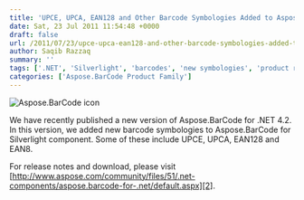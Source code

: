 ```yaml
---
title: 'UPCE, UPCA, EAN128 and Other Barcode Symbologies Added to Aspose.BarCode for Silverlight'
date: Sat, 23 Jul 2011 11:54:48 +0000
draft: false
url: /2011/07/23/upce-upca-ean128-and-other-barcode-symbologies-added-to-aspose.barcode-for-silverlight/
author: Saqib Razzaq
summary: ''
tags: ['.NET', 'Silverlight', 'barcodes', 'new symbologies', 'product release']
categories: ['Aspose.BarCode Product Family']
---
```


![Aspose.BarCode icon][1]

We have recently published a new version of Aspose.BarCode for .NET 4.2. In this version, we added new barcode symbologies to Aspose.BarCode for Silverlight component. Some of these include UPCE, UPCA, EAN128 and EAN8.

For release notes and download, please visit [http://www.aspose.com/community/files/51/.net-components/aspose.barcode-for-.net/default.aspx][2].




[1]: http://www.aspose.com/Images/aspose.barcode-logo2.jpg
[2]: http://www.aspose.com/community/files/51/.net-components/aspose.barcode-for-.net/default.aspx




